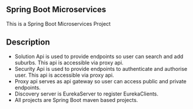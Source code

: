 Spring Boot Microservices
---------------------
This is a Spring Boot Microservices Project

Description
-----------
- Solution Api is used to provide endpoints so user can search and add suburbs. This api is accessible via proxy api.
- Security Api is used to provide endpoints to authenticate and authorise user. This api is accessible via proxy api.
- Proxy api serves as api gateway so user can access public and private endpoints.
- Discovery server is EurekaServer to register EurekaClients.
- All projects are Spring Boot maven based projects.


